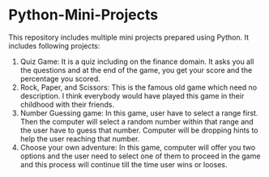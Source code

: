 # Python-Mini-Projects

This repository includes multiple mini projects prepared using Python. It includes following projects:
1. Quiz Game: It is a quiz including on the finance domain. It asks you all the questions and at the end of the game, you get your score and the percentage you scored.
2. Rock, Paper, and Scissors: This is the famous old game which need no description. I think everybody would have played this game in their childhood with their friends.
3. Number Guessing game: In this game, user have to select a range first. Then the computer will select a random number within that range and the user have to guess that number. Computer will be dropping hints to help the user reaching that number.
4. Choose your own adventure: In this game, computer will offer you two options and the user need to select one of them to proceed in the game and this process will continue till the time user wins or looses.

